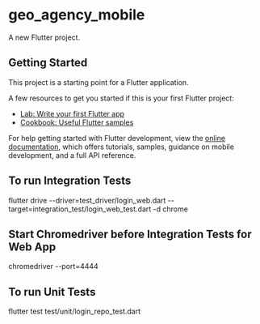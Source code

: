# geo_agency_mobile

A new Flutter project.

## Getting Started

This project is a starting point for a Flutter application.

A few resources to get you started if this is your first Flutter project:

- [Lab: Write your first Flutter app](https://docs.flutter.dev/get-started/codelab)
- [Cookbook: Useful Flutter samples](https://docs.flutter.dev/cookbook)

For help getting started with Flutter development, view the
[online documentation](https://docs.flutter.dev/), which offers tutorials,
samples, guidance on mobile development, and a full API reference.

## To run Integration Tests

flutter drive  --driver=test_driver/login_web.dart --target=integration_test/login_web_test.dart -d chrome 

## Start Chromedriver before Integration Tests for Web App

chromedriver --port=4444

## To run Unit Tests

flutter test test/unit/login_repo_test.dart